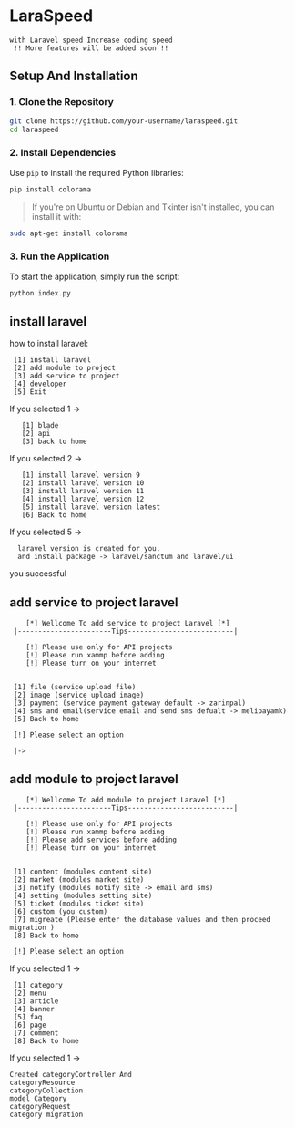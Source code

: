 # LaraSpeed
```
with Laravel speed Increase coding speed
 !! More features will be added soon !!
```

## Setup And Installation

### 1. Clone the Repository

```bash
git clone https://github.com/your-username/laraspeed.git
cd laraspeed
```

### 2. Install Dependencies

Use `pip` to install the required Python libraries:

```bash
pip install colorama
```

> If you're on Ubuntu or Debian and Tkinter isn't installed, you can install it with:

```bash
sudo apt-get install colorama
```


### 3. Run the Application

To start the application, simply run the script:

```bash
python index.py
```

## install laravel
  how to install laravel:
```
 [1] install laravel
 [2] add module to project
 [3] add service to project
 [4] developer
 [5] Exit
```

If you selected 1 ->
```
   [1] blade
   [2] api
   [3] back to home
```

If you selected 2 ->
```
   [1] install laravel version 9
   [2] install laravel version 10
   [3] install laravel version 11
   [4] install laravel version 12
   [5] install laravel version latest
   [6] Back to home

```

If you selected 5 ->
```
  laravel version is created for you.
  and install package -> laravel/sanctum and laravel/ui
```
you successful 

## add service to project laravel
```
    [*] Wellcome To add service to project Laravel [*]
 |-----------------------Tips--------------------------|

    [!] Please use only for API projects
    [!] Please run xammp before adding
    [!] Please turn on your internet


 [1] file (service upload file)
 [2] image (service upload image)
 [3] payment (service payment gateway default -> zarinpal)
 [4] sms and email(service email and send sms defualt -> melipayamk)
 [5] Back to home

 [!] Please select an option

 |->

```

## add module to project laravel
```
    [*] Wellcome To add module to project Laravel [*]
 |-----------------------Tips--------------------------|

    [!] Please use only for API projects
    [!] Please run xammp before adding
    [!] Please add services before adding
    [!] Please turn on your internet


 [1] content (modules content site)
 [2] market (modules market site)
 [3] notify (modules notify site -> email and sms)
 [4] setting (modules setting site)
 [5] ticket (modules ticket site)
 [6] custom (you custom)
 [7] migreate (Please enter the database values ​​and then proceed migration )
 [8] Back to home

 [!] Please select an option

```

If you selected 1 ->

```
 [1] category
 [2] menu
 [3] article
 [4] banner
 [5] faq
 [6] page
 [7] comment
 [8] Back to home

```
If you selected 1 ->

```
Created categoryController And
categoryResource
categoryCollection
model Category
categoryRequest
category migration
```

